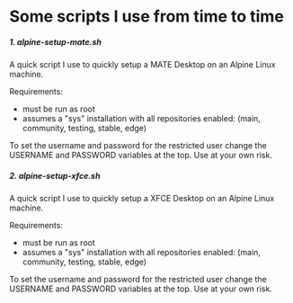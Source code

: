 # Some scripts I use from time to time

##### 1. alpine-setup-mate.sh

A quick script I use to quickly setup a MATE Desktop on an Alpine Linux machine. 

Requirements:
- must be run as root
- assumes a "sys" installation with all repositories enabled: (main, community, testing, stable, edge)

To set the username and password for the restricted user change the USERNAME and PASSWORD variables at the top.
Use at your own risk.

##### 2. alpine-setup-xfce.sh

A quick script I use to quickly setup a XFCE Desktop on an Alpine Linux machine. 

Requirements:
- must be run as root
- assumes a "sys" installation with all repositories enabled: (main, community, testing, stable, edge)

To set the username and password for the restricted user change the USERNAME and PASSWORD variables at the top.
Use at your own risk.